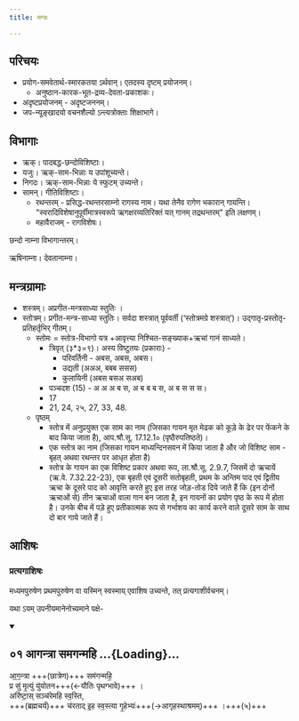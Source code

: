 ```yaml
---
title: मन्त्रः

---
```

## परिचयः
- प्रयोग-समवेतार्थ-स्मारकतया ऽर्थवान्। एतदस्य दृष्टम् प्रयोजनम्।
  - अनुष्ठान-कारक-भूत-द्रव्य-देवता-प्रकाशकः।
- अदृष्टप्रयोजनम् - अदृष्टजननम्।
- जप-न्यूङ्खादयो वचनशैल्यो ऽन्त्यत्रोक्ताः शिक्षाभागे।

## विभागाः
- ऋक्। पादबद्ध-छन्दोविशिष्टाः।
- यजुः। ऋक्-साम-भिन्नाः य उपांशूच्यन्ते।
- निगदः। ऋक्-साम-भिन्नाः ये स्फुटम् उच्यन्ते।
- सामन्। गीतिविशिष्टाः।
  - रथन्तरम् - प्रसिद्ध-रथन्तरसाम्नो रागस्य नाम। यथा तेनैव रागेण भकारान् गायन्ति। "स्वरादिविशेषानुपूर्वीमात्रस्वरूपे ऋगक्षरव्यतिरिक्तं यत् गानम् तद्रथन्तरम्" इति लक्षणम्। 
  - महावैराजम् - रागविशेषः।

छन्दो नाम्ना विभागान्तरम्।

ऋषिनाम्ना। देवतानाम्ना।

## मन्त्रग्रामाः
- शस्त्रम्। अप्रगीत-मन्त्रसाध्या स्तुतिः ।
- स्तोत्रम्। प्रगीत-मन्त्र-साध्या स्तुतिः। सर्वदा शस्त्रात् पूर्ववर्ती (‘स्तोत्रमग्रे शस्त्रात्’)। उद्गातृ-प्रस्तोतृ-प्रतिहर्तृभिर् गीतम्।
  - स्तोमः = स्तोत्र-विभागो यत्र +आवृत्त्या निश्चित-सङ्ख्याक+ऋचां गानं साध्यते।
    - त्रिवृत् (३*३=९)। अस्य विष्टुतयः (प्रकाराः) - 
      - परिवर्तिनी - अबस, अबस, अबस।
      - उद्यती (अअअ, बबब ससस)
      - कुलायिनी (अबस बसअ सअब)
    - पञ्चदश (15) - अ अ अ ब स, अ ब ब ब स, अ ब स स स। 
    - 17
    - 21, 24, २५, 27, 33, 48.
  - पृष्ठम् 
    - स्तोत्र में अनुप्रयुक्त एक साम का नाम (जिसका गायन मृत मेढक को कूड़े के ढेर पर फेंकने के बाद किया जाता है), आप.श्रौ.सू. 17.12.1० (पृष्ठैरुपतिष्ठते)।
    - एक स्तोत्र का नाम (जिसका गायन माध्यन्दिनसवन में किया जाता है और जो विशिष्ट साम - बृहत् अथवा रथन्तर पर आधृत होता है)
    - स्तोत्र के गायन का एक विशिष्ट प्रकार अथवा रूप, ला.श्रौ.सू. 2.9.7, जिसमें दो ऋचायें (ऋ.वे. 7.32.22-23), एक बृहती एवं दूसरी सतोबृहती, प्रथम के अन्तिम पाद एवं द्वितीय ऋचा के दूसरे पाद को आवृत्ति करते हुए इस तरह जोड़-तोड दिये जाते हैं कि (इन दोनों ऋचाओं से) तीन ऋचाओं वाला गान बन जाता है, इन गायनों का प्रयोग पृष्ठ के रूप में होता है। उनके बीच में पड़े हुए प्रतीकात्मक रूप से गर्भाशय का कार्य करने वाले दूसरे साम के साथ दो बार गाये जाते हैं।

## आशिषः
### प्रत्यगाशिषः
मध्यमपुरुषेण प्रथमपुरुषेण वा यस्मिन् स्वस्माय् एवाशिष उच्यन्ते, तत् प्रत्यगाशीर्वचनम्।

यथा ऽयम् उपनीयमानेनोच्यमाने पक्षे- 

<div class="js_include" includetitle="true" newlevelforh1="2" unfilled url="/vedAH_yajuH/taittirIyam/sUtram/ApastambaH/gRhyam/ekAgnikANDam/vishvAsa-prastutiH/2_03/01_AgantrA_samaganmahi.md">
<details open><summary><h2>०१ आगन्त्रा समगन्महि ...{Loading}...</h2></summary>



आ॒ग॒न्त्रा +++(छात्रेण)+++ सम॑गन्महि॒  
प्र सु॑ मृ॒त्युं यु॑योतन+++(←यौतिः पृथग्भावे)+++ ।  
अरि॑ष्टा॒स् सञ्च॑रेमहि स्व॒स्ति,  
+++(ब्रह्मचर्यं)+++ च॑रताद् इ॒ह स्व॒स्त्या गृ॒हेभ्यः॑+++(→आगृहस्थाश्रमम्)+++ ।+++(५)+++  

</details>
</div> 